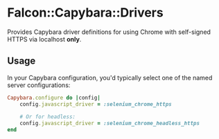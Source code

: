 # Falcon::Capybara::Drivers

Provides Capybara driver definitions for using Chrome with self-signed HTTPS via localhost **only**.

## Usage

In your Capybara configuration, you'd typically select one of the named server configurations:

~~~ ruby
Capybara.configure do |config|
	config.javascript_driver = :selenium_chrome_https
	
	# Or for headless:
	config.javascript_driver = :selenium_chrome_headless_https
end
~~~
